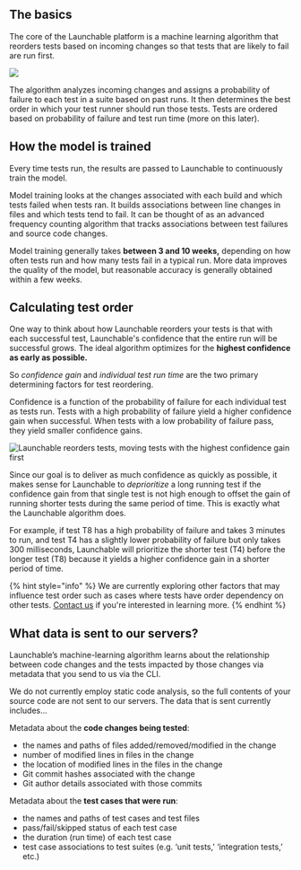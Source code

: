## The basics

The core of the Launchable platform is a machine learning algorithm that reorders tests based on incoming changes so that tests that are likely to fail are run first.

![](.gitbook/assets/recommendations.svg)

The algorithm analyzes incoming changes and assigns a probability of failure to each test in a suite based on past runs. It then determines the best order in which your test runner should run those tests. Tests are ordered based on probability of failure and test run time \(more on this later\).

## How the model is trained

Every time tests run, the results are passed to Launchable to continuously train the model.

Model training looks at the changes associated with each build and which tests failed when tests ran. It builds associations between line changes in files and which tests tend to fail. It can be thought of as an advanced frequency counting algorithm that tracks associations between test failures and source code changes.

Model training generally takes **between 3 and 10 weeks,** depending on how often tests run and how many tests fail in a typical run. More data improves the quality of the model, but reasonable accuracy is generally obtained within a few weeks.

## Calculating test order

One way to think about how Launchable reorders your tests is that with each successful test, Launchable's confidence that the entire run will be successful grows. The ideal algorithm optimizes for the **highest confidence as early as possible.**

So _confidence gain_ and _individual test run time_ are the two primary determining factors for test reordering.

Confidence is a function of the probability of failure for each individual test as tests run. Tests with a high probability of failure yield a higher confidence gain when successful. When tests with a low probability of failure pass, they yield smaller confidence gains.

![Launchable reorders tests, moving tests with the highest confidence gain first](.gitbook/assets/reorder.svg)

Since our goal is to deliver as much confidence as quickly as possible, it makes sense for Launchable to _deprioritize_ a long running test if the confidence gain from that single test is not high enough to offset the gain of running shorter tests during the same period of time. This is exactly what the Launchable algorithm does.

For example, if test T8 has a high probability of failure and takes 3 minutes to run, and test T4 has a slightly lower probability of failure but only takes 300 milliseconds, Launchable will prioritize the shorter test \(T4\) before the longer test \(T8\) because it yields a higher confidence gain in a shorter period of time.

{% hint style="info" %}
We are currently exploring other factors that may influence test order such as cases where tests have order dependency on other tests. [Contact us](https://launchableinc.com/contact) if you're interested in learning more.
{% endhint %}


## What data is sent to our servers?

Launchable’s machine-learning algorithm learns about the relationship between code changes and the tests impacted by those changes via metadata that you send to us via the CLI.

We do not currently employ static code analysis, so the full contents of your source code are not sent to our servers. The data that is sent currently includes...

Metadata about the **code changes being tested**:

* the names and paths of files added/removed/modified in the change
* number of modified lines in files in the change
* the location of modified lines in the files in the change
* Git commit hashes associated with the change
* Git author details associated with those commits

Metadata about the **test cases that were run**:

* the names and paths of test cases and test files
* pass/fail/skipped status of each test case
* the duration \(run time\) of each test case
* test case associations to test suites \(e.g. ‘unit tests,' ‘integration tests,’ etc.\)

